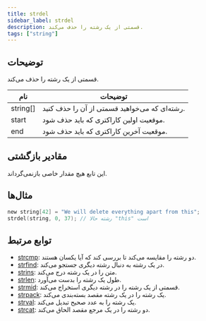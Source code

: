 ```yaml
---
title: strdel
sidebar_label: strdel
description: قسمتی از یک رشته را حذف می‌کند.
tags: ["string"]
---
```


<LowercaseNote />

## توضیحات

قسمتی از یک رشته را حذف می‌کند.

| نام      | توضیحات                                             |
| -------- | -------------------------------------------------- |
| string[] | رشته‌ای که می‌خواهید قسمتی از آن را حذف کنید.    |
| start    | موقعیت اولین کاراکتری که باید حذف شود.            |
| end      | موقعیت آخرین کاراکتری که باید حذف شود.            |

## مقادیر بازگشتی

این تابع هیچ مقدار خاصی بازنمی‌گرداند.

## مثال‌ها

```c
new string[42] = "We will delete everything apart from this";
strdel(string, 0, 37); // رشته حالا "this" است
```

## توابع مرتبط

- [strcmp](strcmp): دو رشته را مقایسه می‌کند تا بررسی کند که آیا یکسان هستند.
- [strfind](strfind): در یک رشته به دنبال رشته دیگری جستجو می‌کند.
- [strins](strins): متن را در یک رشته درج می‌کند.
- [strlen](strlen): طول یک رشته را بدست می‌آورد.
- [strmid](strmid): قسمتی از یک رشته را در رشته دیگری استخراج می‌کند.
- [strpack](strpack): یک رشته را در یک رشته مقصد بسته‌بندی می‌کند.
- [strval](strval): یک رشته را به عدد صحیح تبدیل می‌کند.
- [strcat](strcat): دو رشته را در یک مرجع مقصد الحاق می‌کند.